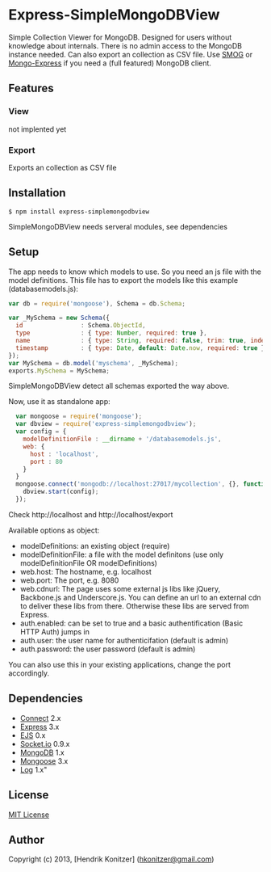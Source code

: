                                         
# Express-SimpleMongoDBView

Simple Collection Viewer for MongoDB. Designed for users without knowledge about internals. There is no admin access to the MongoDB instance needed.
Can also export an collection as CSV file.
Use [SMOG](https://github.com/wearefractal/smog) or [Mongo-Express](https://github.com/andzdroid/mongo-express) if you need a (full featured) MongoDB client.

## Features

### View

not implented yet

### Export

Exports an collection as CSV file

## Installation

  `$ npm install express-simplemongodbview`

  SimpleMongoDBView needs serveral modules, see dependencies

## Setup

The app needs to know which models to use. So you need an js file with the model definitions.
This file has to export the models like this example (databasemodels.js):

```js
var db = require('mongoose'), Schema = db.Schema;

var _MySchema = new Schema({
  id                : Schema.ObjectId,
  type              : { type: Number, required: true }, 
  name              : { type: String, required: false, trim: true, index: { sparse: true } },  
  timestamp         : { type: Date, default: Date.now, required: true }
});
var MySchema = db.model('myschema', _MySchema);
exports.MySchema = MySchema;
```
SimpleMongoDBView detect all schemas exported the way above.

Now, use it as standalone app:

```js
  var mongoose = require('mongoose');
  var dbview = require('express-simplemongodbview');
  var config = {  
    modelDefinitionFile : __dirname + '/databasemodels.js',
    web: {
      host : 'localhost',
      port : 80
    }
  }
  mongoose.connect('mongodb://localhost:27017/mycollection', {}, function(){
    dbview.start(config);    
  });
```
Check http://localhost and http://localhost/export

Available options as object:

* modelDefinitions: an existing object (require)
* modelDefinitionFile: a file with the model definitons (use only modelDefinitionFile OR modelDefinitions)
* web.host: The hostname, e.g. localhost
* web.port: The port, e.g. 8080
* web.cdnurl: The page uses some external js libs like jQuery, Backbone.js and Underscore.js. You can define an url to an external cdn to deliver these libs from there. Otherwise these libs are served from Express.
* auth.enabled: can be set to true and a basic authentification (Basic HTTP Auth) jumps in
* auth.user: the user name for authenticifation (default is admin)
* auth.password: the user password (default is admin)


You can also use this in your existing applications, change the port accordingly.

## Dependencies

* [Connect](https://github.com/senchalabs/connect) 2.x
* [Express](https://github.com/visionmedia/express) 3.x
* [EJS](git://github.com/visionmedia/ejs.git) 0.x
* [Socket.io](http://socket.io) 0.9.x
* [MongoDB](http://mongodb.github.com/node-mongodb-native/) 1.x
* [Mongoose](https://github.com/learnboost/mongoose/) 3.x
* [Log](https://github.com/visionmedia/log.js/) 1.x"


## License

[MIT License](http://www.opensource.org/licenses/mit-license.php)

## Author

Copyright (c) 2013, [Hendrik Konitzer] (hkonitzer@gmail.com)
